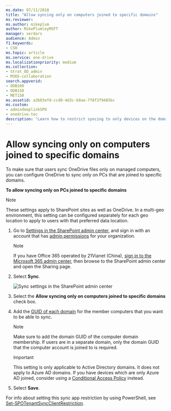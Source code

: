 ```yaml
---
ms.date: 07/11/2018
title: "Allow syncing only on computers joined to specific domains"
ms.reviewer: 
ms.author: mikeplum
author: MikePlumleyMSFT
manager: serdars
audience: Admin
f1.keywords:
- CSH
ms.topic: article
ms.service: one-drive
ms.localizationpriority: medium
ms.collection: 
- Strat_OD_admin
- M365-collaboration
search.appverid:
- ODB160
- ODB150
- MET150
ms.assetid: a3b03efd-ccd0-4d3c-b9ae-7f8f3f9485bc
ms.custom:
- admindeeplinkSPO
- onedrive-toc
description: "Learn how to restrict syncing to only devices on the domains you specify."
---
```


# Allow syncing only on computers joined to specific domains

To make sure that users sync OneDrive files only on managed computers, you can configure OneDrive to sync only on PCs that are joined to specific domains.
  
 **To allow syncing only on PCs joined to specific domains**
 
> [!NOTE]
> These settings apply to SharePoint sites as well as OneDrive.
> In a multi-geo environment, this setting can be configured separately for each geo location to apply to users with that preferred data location.

1. Go to <a href="https://go.microsoft.com/fwlink/?linkid=2185072" target="_blank">Settings in the SharePoint admin center</a>, and sign in with an account that has [admin permissions](/sharepoint/sharepoint-admin-role) for your organization.
 
   > [!NOTE]
   > If you have Office 365 operated by 21Vianet (China), [sign in to the Microsoft 365 admin center](https://go.microsoft.com/fwlink/p/?linkid=850627), then browse to the SharePoint admin center and open the Sharing page.

2. Select **Sync**.

    ![Sync settings in the SharePoint admin center](media/sp-sync-settings.png)
  
3. Select the **Allow syncing only on computers joined to specific domains** check box.

4. Add the [GUID of each domain](/powershell/module/activedirectory/get-addomain) for the member computers that you want to be able to sync.
 
   > [!NOTE]
   > Make sure to add the domain GUID of the computer domain membership. If users are in a separate domain, only the domain GUID that the computer account is joined to is required.

   > [!IMPORTANT]
   > This setting is only applicable to Active Directory domains. It does not apply to Azure AD domains. If you have devices which are only Azure AD joined, consider using a [Conditional Access Policy](/azure/active-directory/conditional-access/overview) instead.
    
7. Select **Save**.
    
For info about setting this sync app restriction by using PowerShell, see [Set-SPOTenantSyncClientRestriction](/powershell/module/sharepoint-online/set-spotenantsyncclientrestriction).

